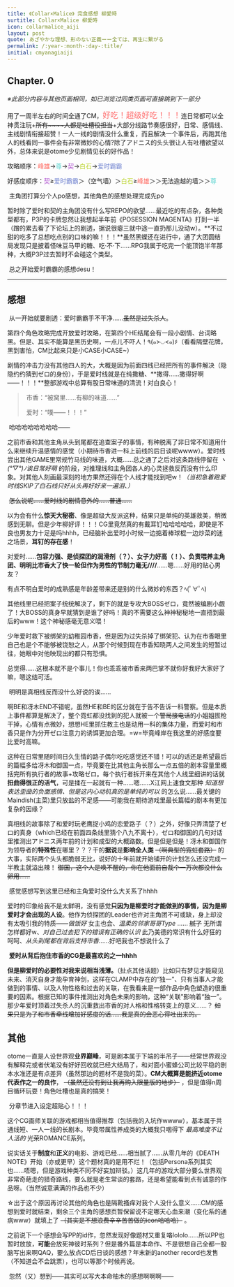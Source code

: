 ```yaml
---
title: 《Collar×Malice》 完食感想 柳愛時
surtitle: Collar×Malice 柳愛時
icon: collarmalice_aiji
layout: post
quote: あざやかな理想、形のない正義ーー全ては、再生に繋がる
permalink: /:year-:month-:day-:title/
initial: cmyanagiaiji
---
```


## Chapter. 0

​	*※此部分内容与其他页面相同，如已浏览过同类页面可直接跳到下一部分*

​	用了一周半左右的时间全通了CM，<font color="#FF6C6C" size="4">好吃！超级好吃！！！</font>连日常都可以全神贯注玩+~~所有~~~~人都是吐槽役担当~~+大部分线路节奏感很好，日常、感情线、主线剧情衔接超赞！一人一线的剧情没什么重复，而且解决一个事件后，再跑其他人的线看同一事件会有非常微妙的心情?除了アドニス的头头很让人有吐槽欲望以外，总体来说是otome少见剧情见长的好作品！

​	攻略顺序：<font color="#ff6259">峰雄</font>→<font color="#5bd4d0">尊</font>→<font color="#af54d0">契</font>→<font color="#bbd42e">白石</font>→<font color="#6c7fce">爱时霸霸</font>

​	好感度顺序：<font color="#af54d0">契</font>≥<font color="#6c7fce">爱时霸霸</font>＞（空气墙）＞<font color="#bbd42e">白石</font>≥<font color="#ff6259">峰雄</font>＞＞无法逾越的墙＞＞<font color="#5bd4d0">尊</font>

​	主角团打算分个人po感想，其他角色的感想处理完成先po

​	暂时除了爱时和契的主角团没有什么写REPO的欲望……最近吃的有点杂，各种类型都有，P3P的卡牌忽然让我想起半年前《POSESSION MAGENTA》打到一半（蹭的累去看了下论坛上的剧透，据说很瘪三就中途一直扔那儿没动w）。**不过甜的吃多了总想吃点别的口味的嘛！！！**虽然黑蝶还在进行中，通了大团圆结局发现只是披着怪味豆马甲的糖、吃·不·下……RPG我属于吃完一个能顶饱半年那种，大概P3P过去暂时不会碰这个类型。

​	总之开始爱时霸霸的感想desu！

------

## 感想

​	从一开始就要剧透：爱时霸霸手不干净……~~虽然是过失杀人~~。

​	第四个角色攻略完成开放爱时攻略，在第四个HE结尾会有一段小剧情、台词略黑。但是、其实不能算是黑历史啊，一点儿不吓人！٩(๑>◡<๑)۶（看看隔壁花牌，黑到害怕，CM比起来只是小CASE小CASE~）

​	剧情的冲击力没有其他四人的大，大概是因为前面四线已经把所有的事件解决（隐隐约约猜到ゼロ的身份），于是爱时线就是在纯撒糖、**撒得……撒得好啊——！！！**整部游戏中总算有股日常味道的清流！对白良心！

> ​	市香：“被窝里……有柳的味道……”
>
> ​	爱时：“噗——！！！”

​	哈哈哈哈哈哈哈哈——

​	之前市香和其他主角从头到尾都在追查案子的事情，有种脱离了非日常不知道用什么来继续升温感情的感觉（小期待市香进一科上前线的后日谈呢wwww）。爱时线尝出其他GAME里常规竹马线的味道，大概……总之通了之后对这条路线停留在 *ヽ(°▽°)ﾉ诶日常好萌* 的阶段，对推理线和主角团各人的心灵拯救反而没有什么印象。对其他人刻画最深刻的地方果然还得在个人线才能找到吧w！*（当初急着跑爱时线SKIP了白石线只好从头再好好来一遍泪、）*

​	~~怎么说呢……爱时线的剧情意外的……普通……~~

​	以为会有什么**惊天大秘密**、像是超级大反派这种，结果只是单纯的英雄救美，稍微感到无聊。但是少年柳好评！！！CG里竟然真的有戴耳钉哈哈哈哈哈，即使是不良也男友力十足是吗hhhh，已经脑补出爱时小时候一边掂着棒球棍一边炒菜的迷之场景，**耳钉的存在感**！

​	对爱时……**包容力强、是侦探团的润滑剂（？）、女子力好高（！）、负责喂养主角团、明明比市香大了快一轮但作为男性的节制力毫无////**……嗯……好用的贴心男友？

​	有点不明白爱时的成熟感是年龄差带来还是别的什么微妙的东西？ﾍ(ﾟ∀ﾟﾍ)

​	其他线里已经把案子统统解决了，剩下的就是专攻大BOSSゼロ，竟然被编剧小觑了！大BOSS的真身早就猜到是谁了好吗！真的不需要这么神神秘秘地一直捂到最后的www！这个神秘感毫无意义喂！

​	少年爱时救下被绑架的幼稚园市香，但是因为过失杀掉了绑架犯、认为在市香眼里自己也是个不能够被饶恕之人，从那个时候到现在市香知晓两人之间发生的短暂过往，她眼中对他映现出的都只有恐惧。

​	总觉得……这根本就不是个事儿！你也乖乖被市香来两巴掌不就你好我好大家好了嘛，嗯这结可活。

​	明明是真相线反而没什么好说的诶……

​	啊BE和冴木END不错呢，虽然HE和BE的区分就在于告不告诉一科警察。但是本质上事件都算是解决了，整个霓虹都没找到的犯人就被一个~~警局接电话~~的小姐姐拔枪干掉，心情有点微妙，想想HE里抓住教主也是动用一科的集体力量，而爱时和市香只是作为分开ゼロ注意力的诱饵更加合理。=w=毕竟峰岸在我这里的好感度要比爱时高嘛。

​	这种在日常里随时间日久生情的路子偶尔吃吃感觉还不错！可以的话还是希望最后的篇幅多给冴木和御国一点，毕竟要在比其他主角长那么一点五倍的剧本容量里概括完所有执行者的故事+攻略ゼロ。每个执行者拆开来在其他个人线里细讲的话就**扭曲得很正的活气**，可是揉在一起就有一种……嗯……X江网上速食文那种 *知道想表达歪曲的负面感情、但是这内心动机真的是单纯的可以* 的怎么说……最关键的Maindish(主菜)里只放盐的不足感——可能我在期待游戏里最长篇幅的剧本有更加复杂的因缘？

​	真相线的故事除了和爱时玩老鹰捉小鸡的恋爱路子（？）之外，好像只弄清楚了ゼロ的真身（which已经在前面四条线里猜个八九不离十），ゼロ和御国的几句对话里推测出アドニス两年前的计划和成型的大概路数。但是但是但是！冴木和御国作为领导者的**特殊性**在哪里？？？干的**据说**是**影响全人类** ~~（啊典型的霓虹套路）~~ 的大事，实际两个头头都脆弱无比，说好的十年前就开始铺开的计划怎么还没完成一半教主就溢出辣！ ~~御国，这个人是唤不醒的，你在他面前自裁个一万次都没什么卵用……~~ 

​	感觉感想写到这里已经和主角爱时没什么大关系了hhhh

​	爱时的印象给我不是太鲜明，没有感觉**只因为是柳爱时才能做到的事情，因为是柳爱时才会出现的人设**。他作为侦探团的Leader也许对主角团不可或缺，身上却没有太吸引我的特质——*做饭好* 女主也会、*温柔的邻家哥哥Type* …… ~~腻了~~ 无所谓怎样都好w、*对自己过去犯下的错误有正确的认识* 此乃美德的常识有什么好狂的呵呵、*从头到尾都在背后支持市香*……好吧我也不想说什么了

​	**爱时从背后抱住市香的CG是最喜欢的之一hhhh**

​	**但是柳爱时的必要性对我来说相当浅薄。**（扯点其他话题）比如只有梦见才能窥见未来、消灭自身才能孕育神剑，这样在CLAMP中存在的“独一”、只有当事人才能做到的事情、以及人物性格和过去的关联，在我看来是一部作品中角色塑造的很重要的因素。根据已知的事件推测出对角色未来的影响，这种“关联”影响着“独一”。那少年爱时顶着过失杀人的沉重救出市香的对人格和性格转变上的意义……？ ~~如果只是为了和市香牵线增加好感度的话……我是真的会恶心得吐出来的。~~

## 其他

​	otome一直是人设世界观**业界巅峰**，可是剧本属于下端的半吊子——经常世界观没有解释完或者伏笔没有好好回收就已经大结局了，和对面小蜜蜂公司比较平稳的剧本水准还是有点差异（虽然那边的题材不是我的菜）。**CM大概算是能挤近otome代表作之一的良作**， ~~（虽然还没有到让我再购入限量版的地步）~~ ，但是值得n周目循环玩耍！角色吐槽也是真的搞笑！

​	分章节进入设定超贴心！！！

​	这个CG画师关联的游戏都相当值得推荐（包括我的入坑作wwww），基本属于共通线短、一人一线的长剧本。毕竟带属性养成类的大概我只咽得下 *最高难度不让人活的* 光荣ROMANCE系列。

​	说实话关于**制度**和**正义**的电影、游戏已经……相当腻了……从零几年的《DEATH NOTE》开始（亦或更早）这个题材真的是用不烂！（包括Persona系列其实也……唔嗯，但是游戏种类不同不好妄加辩驳。）这几年的游戏大部分要么世界观非常奇葩走的猎奇路线，要么就是老生常谈的套路，还是希望能看到点有诚意的作品呀。（当然诚意满满的作品也不少）

​	☆出于这个原因再讨论其他的角色也是隔靴搔痒对我个人没什么意义……CM的感想到爱时就结束，剩余三个主角的感想页暂保留说不定哪天心血来潮（变化系的通病www）就填上了 ~~（其实是不想浪费辛辛苦苦做的icon哈哈哈）~~ 。

​	之前说下一个感想会写PP的id作，忽然发现好像题材又重复咯lololo……所以PP也暂时放放，**可能**会放死神彼时系列？但是番外篇是本命作、不是很想自己全都一股脑写出来啊QAQ，要么放点CD后日谈的感想？年末新的another record也发售（不知道会不会跳票），也可以等那个时候再说。

​	忽然（又）想到——其实可以写大本命柚木的感想啊啊啊——

​	